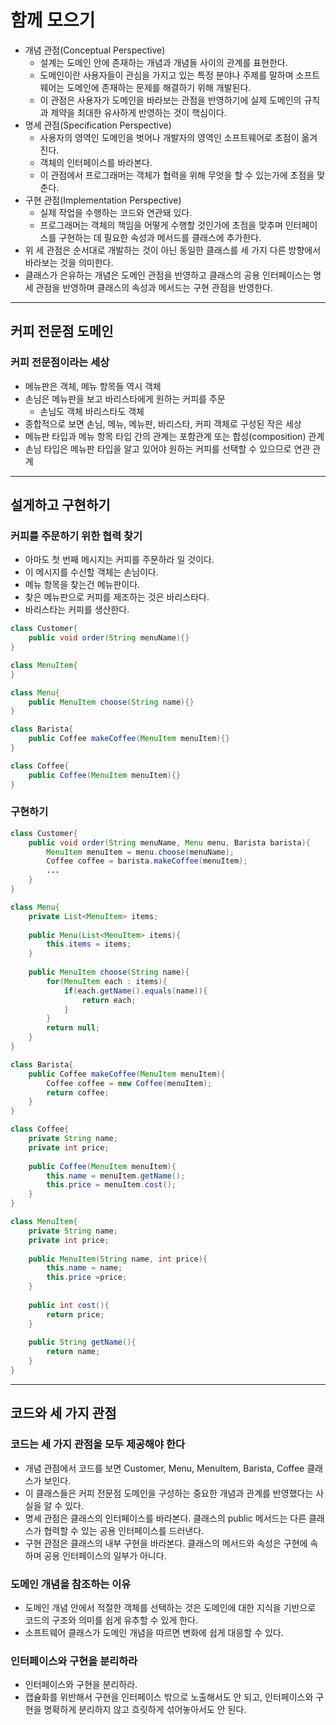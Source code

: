 # 함께 모으기

- 개념 관점(Conceptual Perspective)
  - 설계는 도메인 안에 존재하는 개념과 개념들 사이의 관계를 표현한다.
  - 도메인이란 사용자들이 관심을 가지고 있는 특정 분야나 주제를 말하며 소프트웨어는 도메인에 존재하는 문제를 해결하기 위해 개발된다.
  - 이 관점은 사용자가 도메인을 바라보는 관점을 반영하기에 실제 도메인의 규칙과 제약을 최대한 유사하게 반영하는 것이 핵심이다.
- 명세 관점(Specification Perspective)
  - 사용자의 영역인 도메인을 벗어나 개발자의 영역인 소프트웨어로 초점이 옮겨진다.
  - 객체의 인터페이스를 바라본다.
  - 이 관점에서 프로그래머는 객체가 협력을 위해 무엇을 할 수 있는가에 초점을 맞춘다.
- 구현 관점(Implementation Perspective)
  - 실제 작업을 수행하는 코드와 연관돼 있다.
  - 프로그래머는 객체의 책임을 어떻게 수행할 것인가에 초점을 맞추며 인터페이스를 구현하는 데 필요한 속성과 메서드를 클래스에 추가한다.
- 위 세 관점은 순서대로 개발하는 것이 아닌 동일한 클래스를 세 가지 다른 방향에서 바라보는 것을 의미한다.
- 클래스가 은유하는 개념은 도메인 관점을 반영하고 클래스의 공용 인터페이스는 명세 관점을 반영하며 클래스의 속성과 메서드는 구현 관점을 반영한다.

----------

## 커피 전문점 도메인

### 커피 전문점이라는 세상

- 메뉴판은 객체, 메뉴 항목들 역시 객체
- 손님은 메뉴판을 보고 바리스타에게 원하는 커피를 주문
  - 손님도 객체 바리스타도 객체
- 종합적으로 보면 손님, 메뉴, 메뉴판, 바리스타, 커피 객체로 구성된 작은 세상
- 메뉴판 타입과 메뉴 항목 타입 간의 관계는 포함관계 또는 합성(composition) 관계
- 손님 타입은 메뉴판 타입을 알고 있어야 원하는 커피를 선택할 수 있으므로 연관 관계

------------

## 설게하고 구현하기

### 커피를 주문하기 위한 협력 찾기

- 아마도 첫 번째 메시지는 커피를 주문하라 일 것이다.
- 이 메시지를 수신할 객체는 손님이다.
- 메뉴 항목을 찾는건 메뉴판이다.
- 찾은 메뉴판으로 커피를 제조하는 것은 바리스타다.
- 바리스타는 커피를 생산한다.
```java
class Customer{
    public void order(String menuName){}
}

class MenuItem{
}

class Menu{
    public MenuItem choose(String name){}
}

class Barista{
    public Coffee makeCoffee(MenuItem menuItem){}
}

class Coffee{
    public Coffee(MenuItem menuItem){}
}
```

### 구현하기

```java
class Customer{
    public void order(String menuName, Menu menu, Barista barista){
        MenuItem menuItem = menu.choose(menuName);
        Coffee coffee = barista.makeCoffee(menuItem);
        ...
    }
}

class Menu{
    private List<MenuItem> items;
    
    public Menu(List<MenuItem> items){
        this.items = items;
    }
    
    public MenuItem choose(String name){
        for(MenuItem each : items){
            if(each.getName().equals(name)){
                return each;
            }
        }
        return null;
    }
}

class Barista{
    public Coffee makeCoffee(MenuItem menuItem){
        Coffee coffee = new Coffee(menuItem);
        return coffee;
    }
}

class Coffee{
    private String name;
    private int price;
    
    public Coffee(MenuItem menuItem){
        this.name = menuItem.getName();
        this.price = menuItem.cost();
    }
}

class MenuItem{
    private String name;
    private int price;
    
    public MenuItem(String name, int price){
        this.name = name;
        this.price =price;
    }
    
    public int cost(){
        return price;
    }
    
    public String getName(){
        return name;
    }
}
```

------------

## 코드와 세 가지 관점

### 코드는 세 가지 관점을 모두 제공해야 한다

- 개념 관점에서 코드를 보면 Customer, Menu, MenuItem, Barista, Coffee 클래스가 보인다.
- 이 클래스들은 커피 전문점 도메인을 구성하는 중요한 개념과 관계를 반영했다는 사실을 알 수 있다.
- 명세 관점은 클래스의 인터페이스를 바라본다. 클래스의 public 메서드는 다른 클래스가 협력할 수 있는 공용 인터페이스를 드러낸다.
- 구현 관점은 클래스의 내부 구현을 바라본다. 클래스의 메서드와 속성은 구현에 속하며 공용 인터페이스의 일부가 아니다.


### 도메인 개념을 참조하는 이유

- 도메인 개념 안에서 적절한 객체를 선택하는 것은 도메인에 대한 지식을 기반으로 코드의 구조와 의미를 쉽게 유추할 수 있게 한다.
- 소프트웨어 클래스가 도메인 개념을 따르면 변화에 쉽게 대응할 수 있다.

### 인터페이스와 구현을 분리하라

- 인터페이스와 구현을 분리하라.
- 캡슐화를 위반해서 구현을 인터페이스 밖으로 노출해서도 안 되고, 인터페이스와 구현을 명확하게 분리하지 않고 흐릿하게 섞어놓아서도 안 된다.
